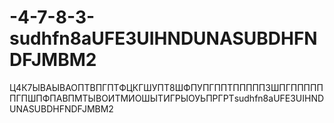 # -4-7-8-3-sudhfn8aUFE3UIHNDUNASUBDHFNDFJMBM2
Ц4К7ЫВАЫВАОПТВПГПТФЦКГШУПТ8ШФПУПГППТППППП3ШПГППППППГПШПФПАВПМТЫВОИТМИОШЫТИГРЫОУЬПРГРТsudhfn8aUFE3UIHNDUNASUBDHFNDFJMBM2
